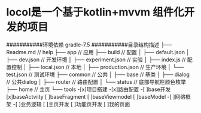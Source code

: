 # locol是一个基于kotlin+mvvm 组件化开发的项目
###########环境依赖
gradle-7.5
###########目录结构描述
├── Readme.md                   // help
├── app                         // 应用
├── build                      // 配置
│   ├── default.json
│   ├── dev.json                // 开发环境
│   ├── experiment.json         // 实验
│   ├── index.js                // 配置控制
│   ├── local.json              // 本地
│   ├── production.json         // 生产环境
│   └── test.json               // 测试环境
├── common                      // 公共
│     ├── base                  // 基类
│     ├── dialog                // 公共dialog
│     ├── router                // 路由配置
│     └── status                // 底部导航栏颜色枚举
├── home                        // 主页
└── tools
-[x]项目搭建
-[x]路由配置
-[ ]base开发
 [x]baseActviity
 [ ]baseFragment
 [ ]baseViewmodel
 [ ]baseModel
-[ ]网络框架
-[ ]业务逻辑
  [ ]主页开发
  [ ]功能页开发
  [ ]我的页面
